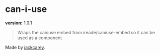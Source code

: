 # can-i-use

**version:** 1.0.1

> Wraps the caniuse embed from ireade/caniuse-embed so it can be used as a component

Made by [jackcarey](https://jackcarey.co.uk).